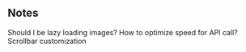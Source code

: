 ## Notes

Should I be lazy loading images?
How to optimize speed for API call?
Scrollbar customization

